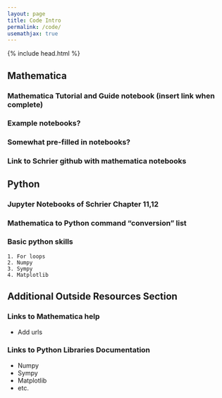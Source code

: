 ```yaml
---
layout: page
title: Code Intro
permalink: /code/
usemathjax: true
---
```

{% include head.html %}

## Mathematica  
### Mathematica Tutorial and Guide notebook (insert link when complete)
### Example notebooks?
### Somewhat pre-filled in notebooks?
### Link to Schrier github with mathematica notebooks



## Python
### Jupyter Notebooks of Schrier Chapter 11,12
### Mathematica to Python command “conversion” list
### Basic python skills
    1. For loops
    2. Numpy
    3. Sympy
    4. Matplotlib


## Additional Outside Resources Section
### Links to Mathematica help
  - Add urls
### Links to Python Libraries Documentation
  - Numpy
  - Sympy
  - Matplotlib
  - etc.
